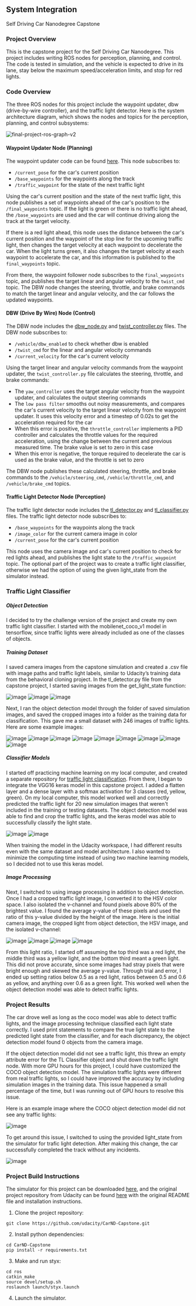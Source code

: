 ## System Integration
Self Driving Car Nanodegree Capstone

### Project Overview

This is the capstone project for the Self Driving Car Nanodegree. This project includes writing ROS nodes for perception, planning, and control. The code is tested in simulation, and the vehicle is expected to drive in its lane, stay below the maximum speed/acceleration limits, and stop for red lights.

### Code Overview

The three ROS nodes for this project include the waypoint updater, dbw (drive-by-wire controller), and the traffic light detector. Here is the system architecture diagram, which shows the nodes and topics for the perception, planning, and control subsystems:

![final-project-ros-graph-v2](https://user-images.githubusercontent.com/74683142/132248344-f22b6876-6021-49d1-bc94-2a78bb130bcb.png)

#### Waypoint Updater Node (Planning)

The waypoint updater code can be found [here](https://github.com/saulakh/self-driving-car-capstone/blob/main/ros/src/waypoint_updater/waypoint_updater.py). This node subscribes to:
- `/current_pose` for the car's current position
- `/base_waypoints` for the waypoints along the track
- `/traffic_waypoint` for the state of the next traffic light

Using the car's current position and the state of the next traffic light, this node publishes a set of waypoints ahead of the car's position to the `/final_waypoints` topic. If the light is green or there is no traffic light ahead, the `/base_waypoints` are used and the car will continue driving along the track at the target velocity. 

If there is a red light ahead, this node uses the distance between the car's current position and the waypoint of the stop line for the upcoming traffic light, then changes the target velocity at each waypoint to decelerate the car. When the light turns green, it also changes the target velocity at each waypoint to accelerate the car, and this information is published to the `final_waypoints` topic.

From there, the waypoint follower node subscribes to the `final_waypoints` topic, and publishes the target linear and angular velocity to the `twist_cmd` topic. The DBW node changes the steering, throttle, and brake commands to match the target linear and angular velocity, and the car follows the updated waypoints.

#### DBW (Drive By Wire) Node (Control)

The DBW node includes the [dbw_node.py](https://github.com/saulakh/self-driving-car-capstone/blob/main/ros/src/twist_controller/dbw_node.py) and [twist_controller.py](https://github.com/saulakh/self-driving-car-capstone/blob/main/ros/src/twist_controller/twist_controller.py) files. The DBW node subscribes to:
- `/vehicle/dbw_enabled` to check whether dbw is enabled
- `/twist_cmd` for the linear and angular velocity commands
- `/current_velocity` for the car's current velocity

Using the target linear and angular velocity commands from the waypoint updater, the `twist_controller.py` file calculates the steering, throttle, and brake commands:

- The `yaw_controller` uses the target angular velocity from the waypoint updater, and calculates the output steering commands
- The `low pass filter` smooths out noisy measurements, and compares the car's current velocity to the target linear velocity from the waypoint updater. It uses this velocity error and a timestep of 0.02s to get the acceleration required for the car
- When this error is positive, the `throttle_controller` implements a PID controller and calculates the throttle values for the required acceleration, using the change between the current and previous measured time. The brake value is set to zero in this case
- When this error is negative, the torque required to decelerate the car is used as the brake value, and the throttle is set to zero

The DBW node publishes these calculated steering, throttle, and brake commands to the `/vehicle/steering_cmd`, `/vehicle/throttle_cmd`, and `/vehicle/brake_cmd` topics.

#### Traffic Light Detector Node (Perception)

The traffic light detector node includes the [tl_detector.py](https://github.com/saulakh/self-driving-car-capstone/blob/main/ros/src/tl_detector/tl_detector.py) and [tl_classifier.py](https://github.com/saulakh/self-driving-car-capstone/blob/main/ros/src/tl_detector/light_classification/tl_classifier.py) files. The traffic light detector node subscribes to:
- `/base_waypoints` for the waypoints along the track
- `/image_color` for the current camera image in color
- `/current_pose` for the car's current position

This node uses the camera image and car's current position to check for red lights ahead, and publishes the light state to the `/traffic_waypoint` topic. The optional part of the project was to create a traffic light classifier, otherwise we had the option of using the given light_state from the simulator instead.

### Traffic Light Classifier

##### Object Detection

I decided to try the challenge version of the project and create my own traffic light classifier. I started with the mobilenet_coco_v1 model in tensorflow, since traffic lights were already included as one of the classes of objects.

##### Training Dataset

I saved camera images from the capstone simulation and created a .csv file with image paths and traffic light labels, similar to Udacity’s training data from the behavioral cloning project. In the tl_detector.py file from the capstone project, I started saving images from the get_light_state function:

![image](https://user-images.githubusercontent.com/74683142/138968555-da394425-4b87-436e-8f85-753ea39cdc05.png) ![image](https://user-images.githubusercontent.com/74683142/138968573-28c07f29-0f8b-44fa-8b95-9ede152ee9de.png) ![image](https://user-images.githubusercontent.com/74683142/138968659-9fba717d-c624-4347-a9b1-51e8103d9c35.png)

Next, I ran the object detection model through the folder of saved simulation images, and saved the cropped images into a folder as the training data for classification. This gave me a small dataset with 246 images of traffic lights. Here are some example images:

![image](https://user-images.githubusercontent.com/74683142/138967274-97c8b30a-24e8-4011-8af2-0948653e112f.png) ![image](https://user-images.githubusercontent.com/74683142/138967290-564a8e3c-f7fe-46b7-a283-b04a46453554.png) ![image](https://user-images.githubusercontent.com/74683142/138967307-ee93b989-be3b-4e9f-8d3f-b5d39dd960be.png) ![image](https://user-images.githubusercontent.com/74683142/138967322-8cdee898-cd7f-4eeb-9107-7d33858ba317.png) ![image](https://user-images.githubusercontent.com/74683142/138967332-50b78aa5-7127-4b88-9056-4ab3116b9f4d.png) ![image](https://user-images.githubusercontent.com/74683142/138967342-36863930-7099-4ac8-9041-c507154facc0.png) ![image](https://user-images.githubusercontent.com/74683142/138967366-10aae01e-70ee-4238-8721-6bab7a88db77.png) ![image](https://user-images.githubusercontent.com/74683142/138967381-ba05bfb6-247c-492a-abbd-ce52cf3607ca.png) ![image](https://user-images.githubusercontent.com/74683142/138967390-d40c1d6b-3e3f-4db9-abe5-42ccdf73c598.png)

##### Classifier Models

I started off practicing machine learning on my local computer, and created a separate repository for [traffic light classification](https://github.com/saulakh/traffic-light-classification). From there, I began to integrate the VGG16 keras model in this capstone project. I added a flatten layer and a dense layer with a softmax activation for 3 classes (red, yellow, green). On my local computer, this model worked well and correctly predicted the traffic light for 20 new simulation images that weren't included in the training or testing datasets. The object detection model was able to find and crop the traffic lights, and the keras model was able to successfully classify the light state.

![image](https://user-images.githubusercontent.com/74683142/137173033-1eedf0e9-b9f0-4868-a349-e5ac1bc4702d.png) ![image](https://user-images.githubusercontent.com/74683142/137173052-0f4a8f26-5374-4f72-b6ef-a15bdcf65832.png)

When training the model in the Udacity workspace, I had different results even with the same dataset and model architecture. I also wanted to minimize the computing time instead of using two machine learning models, so I decided not to use this keras model.

##### Image Processing

Next, I switched to using image processing in addition to object detection. Once I had a cropped traffic light image, I converted it to the HSV color space. I also isolated the v-channel and found pixels above 80% of the brightest value. I found the average y-value of these pixels and used the ratio of this y-value divided by the height of the image. Here is the initial camera image, the cropped light from object detection, the HSV image, and the isolated v-channel:

![image](https://user-images.githubusercontent.com/74683142/137419164-1febc380-a0f2-4a9b-bcb0-ac5e50ca174a.png) ![image](https://user-images.githubusercontent.com/74683142/137419176-30e1a7ef-5a89-40d0-abde-02ad628987c0.png) ![image](https://user-images.githubusercontent.com/74683142/137419191-affe228f-36e7-4ae8-80b0-4c99c0b91cb6.png) ![image](https://user-images.githubusercontent.com/74683142/137419203-8f5d1324-406d-4fc9-a775-c539ef544214.png)

From this light ratio, I started off assuming the top third was a red light, the middle third was a yellow light, and the bottom third meant a green light. This did not prove accurate, since some images had stray pixels that were bright enough and skewed the average y-value. Through trial and error, I ended up setting ratios below 0.5 as a red light, ratios between 0.5 and 0.6 as yellow, and anything over 0.6 as a green light. This worked well when the object detection model was able to detect traffic lights.

### Project Results

The car drove well as long as the coco model was able to detect traffic lights, and the image processing technique classified each light state correctly. I used print statements to compare the true light state to the predicted light state from the classifier, and for each discrepancy, the object detection model found 0 objects from the camera image.

If the object detection model did not see a traffic light, this threw an empty attribute error for the TL Classifier object and shut down the traffic light node. With more GPU hours for this project, I could have customized the COCO object detection model. The simulation traffic lights were different from real traffic lights, so I could have improved the accuracy by including simulation images in the training data. This issue happened a small percentage of the time, but I was running out of GPU hours to resolve this issue.

Here is an example image where the COCO object detection model did not see any traffic lights:

![image](https://user-images.githubusercontent.com/74683142/137419319-4a946f60-8bd9-4662-8828-50175be8f41c.png)

To get around this issue, I switched to using the provided light_state from the simulator for trafic light detection. After making this change, the car successfully completed the track without any incidents.

![image](https://user-images.githubusercontent.com/74683142/137419826-e55b1e43-2196-4227-9510-5f392f3e5046.png)

### Project Build Instructions

The simulator for this project can be downloaded [here](https://github.com/udacity/CarND-Capstone/releases), and the original project repository from Udacity can be found [here](https://github.com/udacity/CarND-Capstone) with the original README file and installation instructions.

1. Clone the project repository:

```
git clone https://github.com/udacity/CarND-Capstone.git
```

2. Install python dependencies:

```
cd CarND-Capstone
pip install -r requirements.txt
```

3. Make and run styx:

```
cd ros
catkin_make
source devel/setup.sh
roslaunch launch/styx.launch
```

4. Launch the simulator.